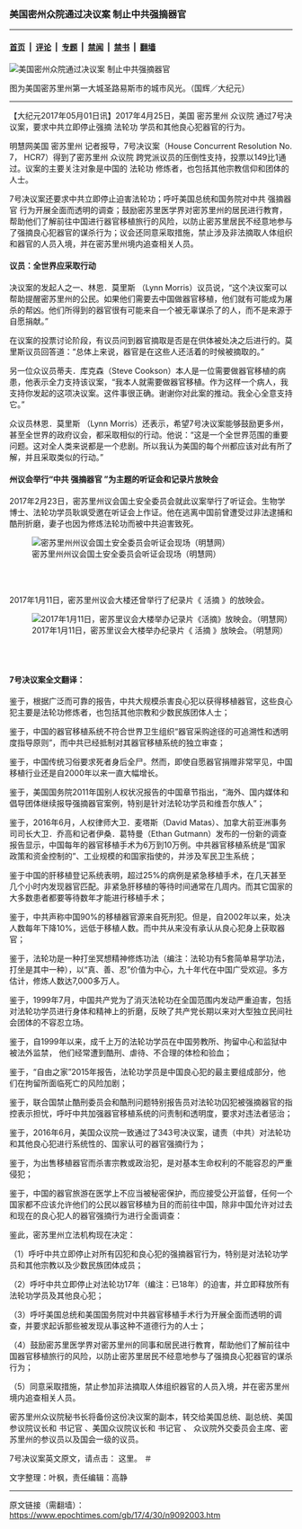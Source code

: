 ### 美国密州众院通过决议案 制止中共强摘器官

---

#### [首页](../../../..?n9092003) &nbsp;|&nbsp; [评论](../../../../../epoch-comment?n9092003) &nbsp;|&nbsp; [专题](../../../../../epoch-special?n9092003) &nbsp;|&nbsp; [禁闻](../../../../../epoch-news?n9092003) &nbsp;|&nbsp; [禁书](../../../../../books?n9092003) &nbsp;|&nbsp; [翻墙](https://github.com/gfw-breaker/nogfw/blob/master/README.md?n9092003)


<div><img alt="美国密州众院通过决议案 制止中共强摘器官" class="attachment-djy_600_400 size-djy_600_400 wp-post-image" src="https://i.epochtimes.com/assets/uploads/2017/05/1-600x400.jpg"/>
<div class="caption">
 <p>
  图为美国密苏里州第一大城圣路易斯市的城市风光。（国辉／大纪元）
 </p>
</div></div><hr/><div class="post_content" id="artbody" itemprop="articleBody">
 <!-- article content begin -->
 <p>
  【大纪元2017年05月01日讯】2017年4月25日，美国
  <ok href="https://www.epochtimes.com/gb/tag/%E5%AF%86%E8%8B%8F%E9%87%8C%E5%B7%9E.html">
   密苏里州
  </ok>
  <ok href="https://www.epochtimes.com/gb/tag/%E4%BC%97%E8%AE%AE%E9%99%A2.html">
   众议院
  </ok>
  通过7号决议案，要求中共立即停止强摘
  <ok href="https://www.epochtimes.com/gb/tag/%E6%B3%95%E8%BD%AE%E5%8A%9F.html">
   法轮功
  </ok>
  学员和其他良心犯器官的行为。
 </p>
 <p>
  明慧网美国
  <ok href="https://www.epochtimes.com/gb/tag/%E5%AF%86%E8%8B%8F%E9%87%8C%E5%B7%9E.html">
   密苏里州
  </ok>
  记者报导，7号决议案（House Concurrent Resolution No. 7， HCR7）得到了密苏里州
  <ok href="https://www.epochtimes.com/gb/tag/%E4%BC%97%E8%AE%AE%E9%99%A2.html">
   众议院
  </ok>
  跨党派议员的压倒性支持，投票以149比1通过。议案的主要关注对象是中国的
  <ok href="https://www.epochtimes.com/gb/tag/%E6%B3%95%E8%BD%AE%E5%8A%9F.html">
   法轮功
  </ok>
  修炼者，也包括其他宗教信仰和团体的人士。
 </p>
 <p>
  7号决议案还要求中共立即停止迫害法轮功；呼吁美国总统和国务院对中共
  <ok href="https://www.epochtimes.com/gb/tag/%E5%BC%BA%E6%91%98%E5%99%A8%E5%AE%98.html">
   强摘器官
  </ok>
  行为开展全面而透明的调查；鼓励密苏里医学界对密苏里州的居民进行教育，帮助他们了解前往中国进行器官移植旅行的风险，以防止密苏里居民不经意地参与了强摘良心犯器官的谋杀行为；议会还同意采取措施，禁止涉及非法摘取人体组织和器官的人员入境，并在密苏里州境内追查相关人员。
 </p>
 <h4>
  议员：全世界应采取行动
 </h4>
 <p>
  决议案的发起人之一、林恩．莫里斯 （Lynn Morris）议员说，“这个决议案可以帮助提醒密苏里州的公民。如果他们需要去中国做器官移植，他们就有可能成为屠杀的帮凶。他们所得到的器官很有可能来自一个被无辜谋杀了的人，而不是来源于自愿捐献。”
 </p>
 <p>
  在议案的投票讨论阶段，有议员问到器官摘取是否是在供体被处决之后进行的。莫里斯议员回答道：“总体上来说，器官是在这些人还活着的时候被摘取的。”
 </p>
 <p>
  另一位众议员蒂夫．库克森（Steve Cookson）本人是一位需要做器官移植的病患，他表示全力支持该议案，“我本人就需要做器官移植。作为这样一个病人，我支持你发起的这项决议案。这件事很正确。谢谢你对此案的推动。我全心全意支持它。”
 </p>
 <p>
  众议员林恩．莫里斯 （Lynn Morris）还表示，希望7号决议案能够鼓励更多州，甚至全世界的政府议会，都采取相似的行动。他说：“这是一个全世界范围的重要问题。这对全人类来说都是一个悲剧。所以我认为美国的每个州都应该对此有所了解，并且采取类似的行动。”
 </p>
 <h4>
  州议会举行“中共
  <ok href="https://www.epochtimes.com/gb/tag/%E5%BC%BA%E6%91%98%E5%99%A8%E5%AE%98.html">
   强摘器官
  </ok>
  ”为主题的听证会和记录片放映会
 </h4>
 <p>
  2017年2月23日，密苏里州议会国土安全委员会就此议案举行了听证会。生物学博士、法轮功学员耿飒受邀在听证会上作证。他在逃离中国前曾遭受过非法逮捕和酷刑折磨，妻子也因为修炼法轮功而被中共迫害致死。
 </p>
 <figure class="wp-caption aligncenter" style="width: 500px">
  <ok href="http://www.minghui.org/mh/article_images/2017-4-28-missouri-resolution_02.jpg" target="_blank">
   <img alt="密苏里州州议会国土安全委员会听证会现场（明慧网）" class="size-medium" src="//www.minghui.org/mh/article_images/2017-4-28-missouri-resolution_02.jpg"/>
  </ok>
  <br/><figcaption class="wp-caption-text">
   密苏里州州议会国土安全委员会听证会现场（明慧网）
  </figcaption><br/>
 </figure><br/>
 <p>
  2017年1月11日，密苏里州议会大楼还曾举行了纪录片《
  <ok href="https://www.epochtimes.com/gb/tag/%E6%B4%BB%E6%91%98.html">
   活摘
  </ok>
  》的放映会。
 </p>
 <figure class="wp-caption aligncenter" style="width: 500px">
  <ok href=" http://www.minghui.org/mh/article_images/2017-4-28-missouri-resolution_03.jpg" target="_blank">
   <img alt="2017年1月11日，密苏里议会大楼举办记录片《活摘》放映会。（明慧网）" class="size-medium" src=" http://www.minghui.org/mh/article_images/2017-4-28-missouri-resolution_03.jpg"/>
  </ok>
  <br/><figcaption class="wp-caption-text">
   2017年1月11日，密苏里议会大楼举办纪录片《
   <ok href="https://www.epochtimes.com/gb/tag/%E6%B4%BB%E6%91%98.html">
    活摘
   </ok>
   》放映会。（明慧网）
  </figcaption><br/>
 </figure><br/>
 <h4>
  7号决议案全文翻译：
 </h4>
 <p>
  鉴于，根据广泛而可靠的报告，中共大规模杀害良心犯以获得移植器官，这些良心犯主要是法轮功修炼者，也包括其他宗教和少数民族团体人士；
 </p>
 <p>
  鉴于，中国的器官移植系统不符合世界卫生组织“器官采购途径的可追溯性和透明度指导原则”，而中共已经抵制对其器官移植系统的独立审查；
 </p>
 <p>
  鉴于，中国传统习俗要求死者身后全尸。然而，即使自愿器官捐赠非常罕见，中国移植行业还是自2000年以来一直大幅增长。
 </p>
 <p>
  鉴于，美国国务院2011年国别人权状况报告的中国章节指出，“海外、国内媒体和倡导团体继续报导强摘器官案例，特别是针对法轮功学员和维吾尔族人”；
 </p>
 <p>
  鉴于，2016年6月，人权律师大卫．麦塔斯（David Matas）、加拿大前亚洲事务司司长大卫．乔高和记者伊桑．葛特曼（Ethan Gutmann）发布的一份新的调查报告显示，中国每年的器官移植手术为6万到10万例。中共器官移植系统是“国家政策和资金控制的”、工业规模的和国家指使的，并涉及军民卫生系统；
 </p>
 <p>
  鉴于中国的肝移植登记系统表明，超过25%的病例是紧急移植手术，在几天甚至几个小时内发现器官匹配。非紧急肝移植的等待时间通常在几周内。而其它国家的大多数患者都要等待数年才能进行移植手术；
 </p>
 <p>
  鉴于，中共声称中国90%的移植器官源来自死刑犯。但是，自2002年以来，处决人数每年下降10%，远低于移植人数。而中共从来没有承认从良心犯身上获取器官；
 </p>
 <p>
  鉴于，法轮功是一种打坐冥想精神修炼功法（编注：法轮功有5套简单易学功法，打坐是其中一种），以“真、善、忍”价值为中心，九十年代在中国广受欢迎。多方估计，修炼人数达7,000多万人。
 </p>
 <p>
  鉴于，1999年7月，中国共产党为了消灭法轮功在全国范围内发动严重迫害，包括对法轮功学员进行身体和精神上的折磨，反映了共产党长期以来对大型独立民间社会团体的不容忍立场。
 </p>
 <p>
  鉴于，自1999年以来，成千上万的法轮功学员在中国劳教所、拘留中心和监狱中被法外监禁， 他们经常遭到酷刑、虐待、不合理的体检和验血；
 </p>
 <p>
  鉴于，“自由之家”2015年报告，法轮功学员是中国良心犯的最主要组成部分，他们在拘留所面临死亡的风险加剧；
 </p>
 <p>
  鉴于，联合国禁止酷刑委员会和酷刑问题特别报告员对法轮功囚犯被强摘器官的指控表示担忧，呼吁中共加强器官移植系统的问责制和透明度，要求对违法者惩治；
 </p>
 <p>
  鉴于，2016年6月，美国众议院一致通过了343号决议案，谴责（中共）对法轮功和其他良心犯进行系统性的、国家认可的器官强摘行为；
 </p>
 <p>
  鉴于，为出售移植器官而杀害宗教或政治犯，是对基本生命权利的不能容忍的严重侵犯；
 </p>
 <p>
  鉴于，中国的器官旅游在医学上不应当被秘密保护，而应接受公开监督，任何一个国家都不应该允许他们的公民以器官移植为目的而前往中国，除非中国允许对过去和现在的良心犯人的器官强摘行为进行全面调查：
 </p>
 <p>
  鉴此，密苏里州立法机构现在决定：
 </p>
 <p>
  （1）呼吁中共立即停止对所有囚犯和良心犯的强摘器官行为，特别是对法轮功学员和其他宗教以及少数民族团体成员；
 </p>
 <p>
  （2）呼吁中共立即停止对法轮功17年（编注：已18年）的迫害，并立即释放所有法轮功学员及其他良心犯；
 </p>
 <p>
  （3）呼吁美国总统和美国国务院对中共器官移植手术行为开展全面而透明的调查，并要求起诉那些被发现从事这种不道德行为的人士；
 </p>
 <p>
  （4）鼓励密苏里医学界对密苏里州的同事和居民进行教育，帮助他们了解前往中国器官移植旅行的风险，以防止密苏里居民不经意地参与了强摘良心犯器官的谋杀行为；
 </p>
 <p>
  （5）同意采取措施，禁止参加非法摘取人体组织器官的人员入境，并在密苏里州境内追查相关人员。
 </p>
 <p>
  密苏里州众议院秘书长将备份这份决议案的副本，转交给美国总统、副总统、美国参议院议长和
  <span class="st">
   书记官
  </span>
  、美国众议院议长和
  <span class="st">
   书记官
  </span>
  、 众议院外交委员会主席、密苏里州的参议员以及国会一级的议员。
 </p>
 <p>
  7号决议案英文原文，请点击：
  <ok href="https://legiscan.com/MO/text/HCR7/2017">
   这里。
  </ok>
  ＃
 </p>
 <p>
  文字整理：叶枫，责任编辑：高静
 </p>
 <!-- article content end -->
 <div id="below_article_ad">
 </div>
</div>


---

原文链接（需翻墙）：https://www.epochtimes.com/gb/17/4/30/n9092003.htm